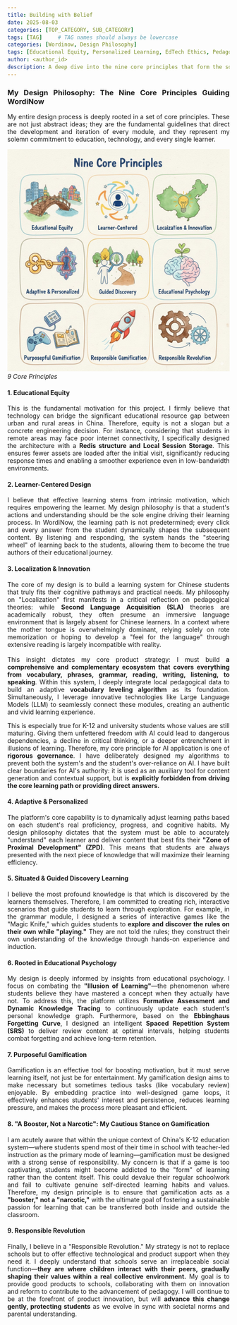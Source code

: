 ```yaml
---
title: Building with Belief
date: 2025-08-03
categories: [TOP_CATEGORY, SUB_CATEGORY]
tags: [TAG]     # TAG names should always be lowercase
categories: [Wordinow, Design Philosophy]
tags: [Educational Equity, Personalized Learning, EdTech Ethics, Pedagogy, Cognitive Science, Localization, Responsible Innovation, Learning Science, Founder Story]
author: <author_id>        
description: A deep dive into the nine core principles that form the soul of Wordinow, guiding its mission to deliver a truly equitable, personalized, and responsible learning experience for every student.
---
```

<div style="text-align: justify;">
<h3>My Design Philosophy: The Nine Core Principles Guiding WordiNow</h3>

<p>My entire design process is deeply rooted in a set of core principles. These are not just abstract ideas; they are the fundamental guidelines that direct the development and iteration of every module, and they represent my solemn commitment to education, technology, and every single learner.</p>

![img-description](/assets/9corep.jpg)
_9 Core Principles_

<h4>1. Educational Equity</h4>
<p>This is the fundamental motivation for this project. I firmly believe that technology can bridge the significant educational resource gap between urban and rural areas in China. Therefore, equity is not a slogan but a concrete engineering decision. For instance, considering that students in remote areas may face poor internet connectivity, I specifically designed the architecture with a <strong>Redis structure and Local Session Storage</strong>. This ensures fewer assets are loaded after the initial visit, significantly reducing response times and enabling a smoother experience even in low-bandwidth environments.</p>

<h4>2. Learner-Centered Design</h4>
<p>I believe that effective learning stems from intrinsic motivation, which requires empowering the learner. My design philosophy is that a student's actions and understanding should be the sole engine driving their learning process. In WordiNow, the learning path is not predetermined; every click and every answer from the student dynamically shapes the subsequent content. By listening and responding, the system hands the "steering wheel" of learning back to the students, allowing them to become the true authors of their educational journey.</p>

<h4>3. Localization & Innovation</h4>
<p>The core of my design is to build a learning system for Chinese students that truly fits their cognitive pathways and practical needs. My philosophy on "Localization" first manifests in a critical reflection on pedagogical theories: while <strong>Second Language Acquisition (SLA)</strong> theories are academically robust, they often presume an immersive language environment that is largely absent for Chinese learners. In a context where the mother tongue is overwhelmingly dominant, relying solely on rote memorization or hoping to develop a "feel for the language" through extensive reading is largely incompatible with reality.
<br><br>
This insight dictates my core product strategy: I must build <strong>a comprehensive and complementary ecosystem that covers everything from vocabulary, phrases, grammar, reading, writing, listening, to speaking</strong>. Within this system, I deeply integrate local pedagogical data to build an adaptive <strong>vocabulary leveling algorithm</strong> as its foundation. Simultaneously, I leverage innovative technologies like Large Language Models (LLM) to seamlessly connect these modules, creating an authentic and vivid learning experience.</p>
<p>This is especially true for K-12 and university students whose values are still maturing. Giving them unfettered freedom with AI could lead to dangerous dependencies, a decline in critical thinking, or a deeper entrenchment in illusions of learning. Therefore, my core principle for AI application is one of <strong>rigorous governance</strong>. I have deliberately designed my algorithms to prevent both the system's and the student's over-reliance on AI. I have built clear boundaries for AI's authority: it is used as an auxiliary tool for content generation and contextual support, but is <strong>explicitly forbidden from driving the core learning path or providing direct answers.</strong></p>

<h4>4. Adaptive & Personalized</h4>
<p>The platform's core capability is to dynamically adjust learning paths based on each student's real proficiency, progress, and cognitive habits. My design philosophy dictates that the system must be able to accurately "understand" each learner and deliver content that best fits their <strong>"Zone of Proximal Development" (ZPD)</strong>. This means that students are always presented with the next piece of knowledge that will maximize their learning efficiency.</p>

<h4>5. Situated & Guided Discovery Learning</h4>
<p>I believe the most profound knowledge is that which is discovered by the learners themselves. Therefore, I am committed to creating rich, interactive scenarios that guide students to learn through exploration. For example, in the grammar module, I designed a series of interactive games like the "Magic Knife," which guides students to <strong>explore and discover the rules on their own while "playing."</strong> They are not told the rules; they construct their own understanding of the knowledge through hands-on experience and induction.</p>

<h4>6. Rooted in Educational Psychology</h4>
<p>My design is deeply informed by insights from educational psychology. I focus on combating the <strong>"Illusion of Learning"</strong>—the phenomenon where students believe they have mastered a concept when they actually have not. To address this, the platform utilizes <strong>Formative Assessment and Dynamic Knowledge Tracing</strong> to continuously update each student's personal knowledge graph. Furthermore, based on the <strong>Ebbinghaus Forgetting Curve</strong>, I designed an intelligent <strong>Spaced Repetition System (SRS)</strong> to deliver review content at optimal intervals, helping students combat forgetting and achieve long-term retention.</p>

<h4>7. Purposeful Gamification</h4>
<p>Gamification is an effective tool for boosting motivation, but it must serve learning itself, not just be for entertainment. My gamification design aims to make necessary but sometimes tedious tasks (like vocabulary review) enjoyable. By embedding practice into well-designed game loops, it effectively enhances students' interest and persistence, reduces learning pressure, and makes the process more pleasant and efficient.</p>

<h4>8. "A Booster, Not a Narcotic": My Cautious Stance on Gamification</h4>
<p>I am acutely aware that within the unique context of China's K-12 education system—where students spend most of their time in school with teacher-led instruction as the primary mode of learning—gamification must be designed with a strong sense of responsibility. My concern is that if a game is too captivating, students might become addicted to the "form" of learning rather than the content itself. This could devalue their regular schoolwork and fail to cultivate genuine self-directed learning habits and values. Therefore, my design principle is to ensure that gamification acts as a <strong>"booster," not a "narcotic,"</strong> with the ultimate goal of fostering a sustainable passion for learning that can be transferred both inside and outside the classroom.</p>

<h4>9. Responsible Revolution</h4>
<p>Finally, I believe in a "Responsible Revolution." My strategy is not to replace schools but to offer effective technological and product support when they need it. I deeply understand that schools serve an irreplaceable social function—<strong>they are where children interact with their peers, gradually shaping their values within a real collective environment.</strong> My goal is to provide good products to schools, collaborating with them on innovation and reform to contribute to the advancement of pedagogy. I will continue to be at the forefront of product innovation, but will <strong>advance this change gently, protecting students</strong> as we evolve in sync with societal norms and parental understanding.</p>
</div>
